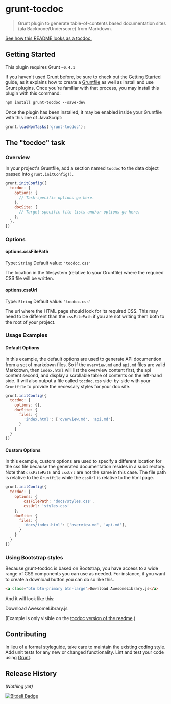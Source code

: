 # grunt-tocdoc

> Grunt plugin to generate table-of-contents based documentation sites (ala Backbone/Underscore) from Markdown.

[See how this README looks as a tocdoc.](http://joshuacc.github.io/grunt-tocdoc/)

## Getting Started
This plugin requires Grunt `~0.4.1`

If you haven't used [Grunt](http://gruntjs.com/) before, be sure to check out the [Getting Started](http://gruntjs.com/getting-started) guide, as it explains how to create a [Gruntfile](http://gruntjs.com/sample-gruntfile) as well as install and use Grunt plugins. Once you're familiar with that process, you may install this plugin with this command:

```shell
npm install grunt-tocdoc --save-dev
```

Once the plugin has been installed, it may be enabled inside your Gruntfile with this line of JavaScript:

```js
grunt.loadNpmTasks('grunt-tocdoc');
```

## The "tocdoc" task

### Overview
In your project's Gruntfile, add a section named `tocdoc` to the data object passed into `grunt.initConfig()`.

```js
grunt.initConfig({
  tocdoc: {
    options: {
      // Task-specific options go here.
    },
    docSite: {
      // Target-specific file lists and/or options go here.
    },
  },
})
```

### Options

#### options.cssFilePath
Type: `String`
Default value: `'tocdoc.css'`

The location in the filesystem (relative to your Gruntfile) where the required CSS file will be written.

#### options.cssUrl
Type: `String`
Default value: `'tocdoc.css'`

The url where the HTML page should look for its required CSS. This may need to be different than the `cssFilePath` if you are not writing them both to the root of your project.

### Usage Examples

#### Default Options
In this example, the default options are used to generate API documention from a set of markdown files. So if the `overview.md` and `api.md` files are valid Markdown, then `index.html` will list the overview content first, the api content second, and display a scrollable table of contents on the left-hand side. It will also output a file called `tocdoc.css` side-by-side with your `Gruntfile` to provide the necessary styles for your doc site.

```js
grunt.initConfig({
  tocdoc: {
    options: {},
    docSite: {
      files: {
        'index.html': ['overview.md', 'api.md'],
      }
    }
  }
})
```

#### Custom Options
In this example, custom options are used to specify a different location for the css file because the generated documentation resides in a subdirectory. Note that `cssFilePath` and `cssUrl` are not the same in this case. The file path is relative to the `Gruntfile` while the `cssUrl` is relative to the html page.

```js
grunt.initConfig({
  tocdoc: {
    options: {
        cssFilePath: 'docs/styles.css',
        cssUrl: 'styles.css'
    },
    docSite: {
      files: {
        'docs/index.html': ['overview.md', 'api.md'],
      }
    }
  }
})
```

### Using Bootstrap styles

Because grunt-tocdoc is based on Bootstrap, you have access to a wide range of CSS components you can use as needed. For instance, if you want to create a download button you can do so like this.

```html
<a class="btn btn-primary btn-large">Download AwesomeLibrary.js</a>
```

And it will look like this:

<a class="btn btn-primary btn-large">Download AwesomeLibrary.js</a>

(Example is only visible on the [tocdoc version of the readme](http://joshuacc.github.io/grunt-tocdoc/#using-bootstrap-styles).)

## Contributing
In lieu of a formal styleguide, take care to maintain the existing coding style. Add unit tests for any new or changed functionality. Lint and test your code using [Grunt](http://gruntjs.com/).

## Release History
_(Nothing yet)_


[![Bitdeli Badge](https://d2weczhvl823v0.cloudfront.net/joshuacc/grunt-tocdoc/trend.png)](https://bitdeli.com/free "Bitdeli Badge")

